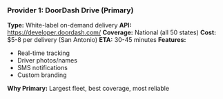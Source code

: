 ### Provider 1: DoorDash Drive (Primary)

**Type:** White-label on-demand delivery
**API:** <https://developer.doordash.com/>
**Coverage:** National (all 50 states)
**Cost:** $5-8 per delivery (San Antonio)
**ETA:** 30-45 minutes
**Features:**

- Real-time tracking
- Driver photos/names
- SMS notifications
- Custom branding

**Why Primary:** Largest fleet, best coverage, most reliable
